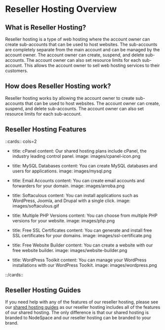 # Reseller Hosting Overview

## What is Reseller Hosting?

Reseller hosting is a type of web hosting where the account owner can create sub-accounts that can be used to host websites. The sub-accounts are completely separate from the main account and can be managed by the account owner. The account owner can create, suspend, and delete sub-accounts. The account owner can also set resource limits for each sub-account. This allows the account owner to sell web hosting services to their customers.

## How does Reseller Hosting work?

Reseller hosting works by allowing the account owner to create sub-accounts that can be used to host websites. The account owner can create, suspend, and delete sub-accounts. The account owner can also set resource limits for each sub-account. 

## Reseller Hosting Features

::cards:: cols=2

- title: cPanel
  content: Our shared hosting plans include cPanel, the industry leading control panel.
  image: images/cpanel-icon.png

- title: MySQL Databases
  content: You can create MySQL databases and users for applications.
  image: images/mysql.png

- title: Email Accounts
  content: You can create email accounts and forwarders for your domain.
  image: images/arroba.png

- title: Softaculous
  content: You can install applications such as WordPress, Joomla, and Drupal with a single click.
  image: images/softaculous.gif

- title: Multiple PHP Versions
  content: You can choose from multiple PHP versions for your website.
  image: images/php.png

- title: Free SSL Certificates
  content: You can generate and install free SSL certificates for your domains.
  image: images/ssl-certificate.png

- title: Free Website Builder
  content: You can create a website with our free website builder.
  image: images/website-builder.png

- title: WordPress Toolkit
  content: You can manage your WordPress installations with our WordPress Toolkit.
  image: images/wordpress.png

::/cards::

## Reseller Hosting Guides

If you need help with any of the features of our reseller hosting, please see our [shared hosting guides](../shared/overview.md) as our reseller hosting includes all of the features of our shared hosting. The only difference is that our shared hosting is branded to NodeSpace and our reseller hosting can be branded to your brand.